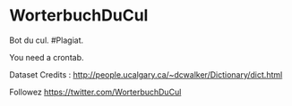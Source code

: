 # WorterbuchDuCul
Bot du cul. #Plagiat.

You need a crontab.

Dataset Credits : http://people.ucalgary.ca/~dcwalker/Dictionary/dict.html

Followez https://twitter.com/WorterbuchDuCul
